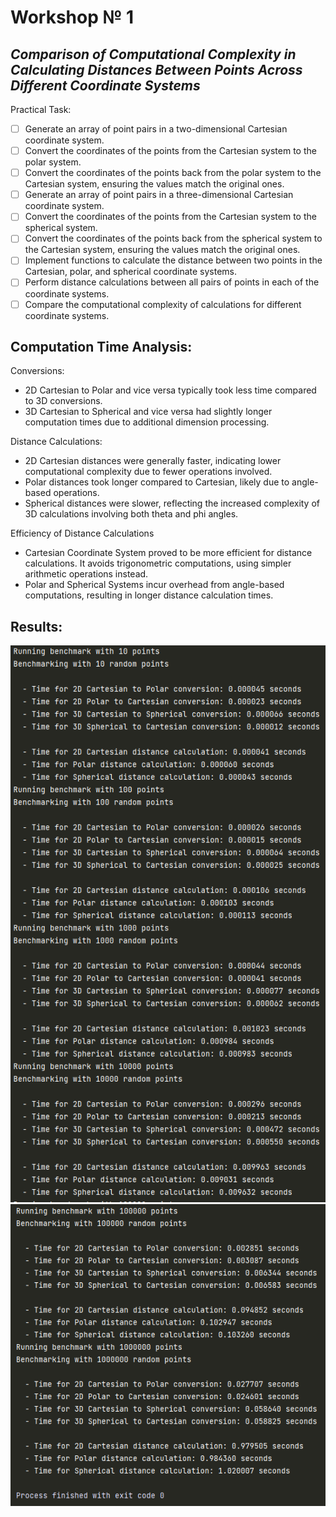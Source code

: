 # **Workshop № 1**
## *Comparison of Computational Complexity in Calculating Distances Between Points Across Different Coordinate Systems* 


Practical Task:
- [ ] Generate an array of point pairs in a two-dimensional Cartesian coordinate
system.
- [ ] Convert the coordinates of the points from the Cartesian system to the
polar system.
- [ ] Convert the coordinates of the points back from the polar system to the
Cartesian system, ensuring the values match the original ones.
- [ ] Generate an array of point pairs in a three-dimensional Cartesian
coordinate system.
- [ ] Convert the coordinates of the points from the Cartesian system to the
spherical system.
- [ ] Convert the coordinates of the points back from the spherical system to
the Cartesian system, ensuring the values match the original ones.
- [ ] Implement functions to calculate the distance between two points in the
Cartesian, polar, and spherical coordinate systems.
- [ ] Perform distance calculations between all pairs of points in each of the
coordinate systems.
- [ ] Compare the computational complexity of calculations for different
coordinate systems.

## Computation Time Analysis:

Conversions:
- 2D Cartesian to Polar and vice versa typically took less time compared to 3D conversions.
- 3D Cartesian to Spherical and vice versa had slightly longer computation times due to additional dimension processing.

Distance Calculations:
- 2D Cartesian distances were generally faster, indicating lower computational complexity due to fewer operations involved.
- Polar distances took longer compared to Cartesian, likely due to angle-based operations.
- Spherical distances were slower, reflecting the increased complexity of 3D calculations involving both theta and phi angles.

Efficiency of Distance Calculations
- Cartesian Coordinate System proved to be more efficient for distance calculations. It avoids trigonometric computations, using simpler arithmetic operations instead.
- Polar and Spherical Systems incur overhead from angle-based computations, resulting in longer distance calculation times.


## Results:

![](png/Screenshot_1.png)
![](png/Screenshot_2.png)